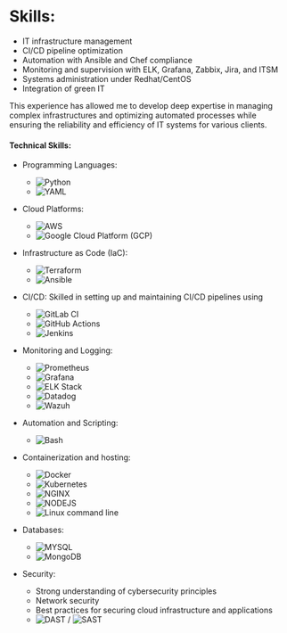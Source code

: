 # Skills:

- IT infrastructure management
- CI/CD pipeline optimization
- Automation with Ansible and Chef compliance
- Monitoring and supervision with ELK, Grafana, Zabbix, Jira, and ITSM
- Systems administration under Redhat/CentOS
- Integration of green IT

This experience has allowed me to develop deep expertise in managing complex infrastructures and optimizing automated processes while ensuring the reliability and efficiency of IT systems for various clients.



#### Technical Skills:
- Programming Languages: 
  - ![Python](https://img.shields.io/badge/Python-3776AB?style=for-the-badge&logo=python&logoColor=white) 
  - ![YAML](https://img.shields.io/badge/YAML-000000?style=for-the-badge&logo=yaml&logoColor=white) 

- Cloud Platforms: 
  - ![AWS](https://img.shields.io/badge/AWS-232F3E?style=for-the-badge&logo=amazon-aws&logoColor=white) 
  - ![Google Cloud Platform (GCP)](https://img.shields.io/badge/GCP-4285F4?style=for-the-badge&logo=google-cloud&logoColor=white)

- Infrastructure as Code (IaC):
  - ![Terraform](https://img.shields.io/badge/Terraform-7B42BC?style=for-the-badge&logo=terraform&logoColor=white)
  - ![Ansible](https://img.shields.io/badge/Ansible-EE0000?style=for-the-badge&logo=ansible&logoColor=white) 

- CI/CD: Skilled in setting up and maintaining CI/CD pipelines using 
  - ![GitLab CI](https://img.shields.io/badge/GitLab-CI-FC6D26?style=for-the-badge&logo=gitlab&logoColor=white)
  - ![GitHub Actions](https://img.shields.io/badge/GitHub%20Actions-2088FF?style=for-the-badge&logo=github-actions&logoColor=white) 
  - ![Jenkins](https://img.shields.io/badge/Jenkins-D24939?style=for-the-badge&logo=jenkins&logoColor=white)

- Monitoring and Logging: 
  - ![Prometheus](https://img.shields.io/badge/Prometheus-E6522C?style=for-the-badge&logo=prometheus&logoColor=white)
  - ![Grafana](https://img.shields.io/badge/Grafana-F46800?style=for-the-badge&logo=grafana&logoColor=white)
  - ![ELK Stack](https://img.shields.io/badge/ELK-005571?style=for-the-badge&logo=elastic-stack&logoColor=white)
  - ![Datadog](https://img.shields.io/badge/Datadog-632CA6?style=for-the-badge&logo=datadog&logoColor=white) 
  - ![Wazuh](https://img.shields.io/badge/Wazuh-004680?style=for-the-badge&logo=wazuh&logoColor=white) 

- Automation and Scripting: 
  - ![Bash](https://img.shields.io/badge/Bash-4EAA25?style=for-the-badge&logo=gnu-bash&logoColor=white)

- Containerization and hosting: 
  - ![Docker](https://img.shields.io/badge/Docker-2496ED?style=for-the-badge&logo=docker&logoColor=white)
  - ![Kubernetes](https://img.shields.io/badge/Kubernetes-326CE5?style=for-the-badge&logo=kubernetes&logoColor=white) 
  - ![NGINX](https://img.shields.io/badge/NGINX-009639?style=for-the-badge&logo=nginx&logoColor=white)
  - ![NODEJS](https://img.shields.io/badge/Node.js-43853D?style=for-the-badge&logo=node.js&logoColor=white)
  - ![Linux command line](https://img.shields.io/badge/Linux-FCC624?style=for-the-badge&logo=linux&logoColor=black)

- Databases: 
  - ![MYSQL](https://img.shields.io/badge/MySQL-00000F?style=for-the-badge&logo=mysql&logoColor=white)
  - ![MongoDB](https://img.shields.io/badge/MongoDB-4EA94B?style=for-the-badge&logo=mongodb&logoColor=white)

- Security: 
  - Strong understanding of cybersecurity principles
  - Network security
  - Best practices for securing cloud infrastructure and applications
  - ![DAST](https://img.shields.io/badge/DAST-blue?style=for-the-badge
  ) / ![SAST](https://img.shields.io/badge/SAST-004680?style=for-the-badge&logo=SAST&logoColor=white)
